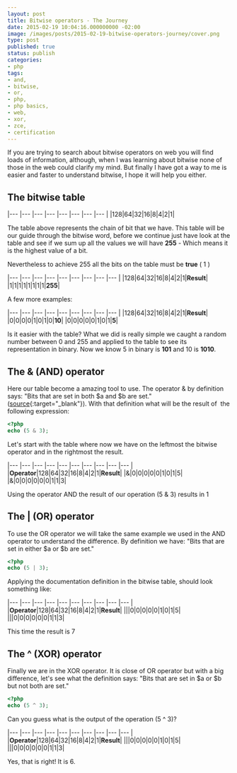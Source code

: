 ```yaml
---
layout: post
title: Bitwise operators - The Journey
date: 2015-02-19 10:04:16.000000000 -02:00
image: /images/posts/2015-02-19-bitwise-operators-journey/cover.png
type: post
published: true
status: publish
categories:
- php
tags:
- and,
- bitwise,
- or,
- php,
- php basics,
- web,
- xor,
- zce,
- certification
---
```


If you are trying to search about bitwise operators on web you will find loads
of information, although, when I was learning about bitwise none of those in
the web could clarify my mind. But finally I have got a way to me is easier
and faster to understand bitwise, I hope it will help you either.

## The bitwise table

|--- |--- |--- |--- |--- |--- |--- |--- |
|128|64|32|16|8|4|2|1|

The table above represents the chain of bit that we have. This table will be
our guide through the bitwise word, before we continue just have look at the
table and see if we sum up all the values we will have **255** -
Which means it is the highest value of a bit. 

Nevertheless to achieve 255 all the bits on the table must be **true** ( 1 )

|--- |--- |--- |--- |--- |--- |--- |--- |--- |
|128|64|32|16|8|4|2|1|**Result**|
|1|1|1|1|1|1|1|1|**255**|

A few more examples:

|--- |--- |--- |--- |--- |--- |--- |--- |--- |
|128|64|32|16|8|4|2|1|**Result**|
|0|0|0|0|1|0|1|0|**10**|
|0|0|0|0|0|1|0|1|**5**|

Is it easier with the table? What we did is really simple we caught a random
number between 0 and 255 and applied to the table to see its representation
in binary. Now we know 5 in binary is **101** and 10 is **1010**.

## The & (AND) operator

Here our table become a amazing tool to use. The operator & by definition says:
"Bits that are set in both $a and $b are set." ([source](http://php.net/manual/en/language.operators.bitwise.php){:target="_blank"}).
With that definition what will be the result of  the following expression:

```php
<?php
echo (5 & 3);
```

Let's start with the table where now we have on the leftmost the bitwise
operator and in the rightmost the result.

|--- |--- |--- |--- |--- |--- |--- |--- |--- |--- |
|**Operator**|128|64|32|16|8|4|2|1|**Result**|
|&|0|0|0|0|0|1|0|1|5|
|&|0|0|0|0|0|0|1|1|3|

Using the operator AND the result of our operation (5 & 3) results in 1

## The | (OR) operator

To use the OR operator we will take the same example we used in the AND
operator to understand the difference. By definition we have:
"Bits that are set in either $a or $b are set."

```php
<?php
echo (5 | 3);
```

Applying the documentation definition in the bitwise table, should look something
like:

|--- |--- |--- |--- |--- |--- |--- |--- |--- |--- |
|**Operator**|128|64|32|16|8|4|2|1|**Result**|
|||0|0|0|0|0|1|0|1|5|
|||0|0|0|0|0|0|1|1|3|

This time the result is 7

## The ^ (XOR) operator

Finally we are in the XOR operator. It is close of OR operator but with a big
difference, let's see what the definition says: "Bits that are set in $a or $b
but not both are set."

```php
<?php
echo (5 ^ 3);
```

Can you guess what is the output of the operation (5 ^ 3)?

|--- |--- |--- |--- |--- |--- |--- |--- |--- |--- |
|**Operator**|128|64|32|16|8|4|2|1|**Result**|
|||0|0|0|0|0|1|0|1|5|
|||0|0|0|0|0|0|1|1|3|

Yes, that is right! It is 6.
